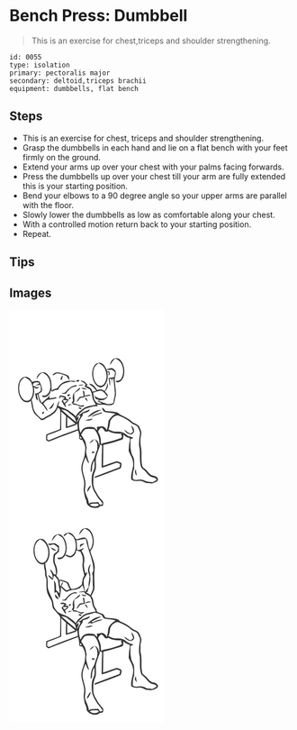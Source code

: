# Bench Press: Dumbbell
> This is  an exercise for chest,triceps and shoulder strengthening.

``` 
id: 0055 
type: isolation 
primary: pectoralis major 
secondary: deltoid,triceps brachii 
equipment: dumbbells, flat bench 
``` 

## Steps

 - This is an exercise for chest, triceps and shoulder strengthening.
 - Grasp the dumbbells in each hand and lie on a flat bench with your feet firmly on the ground.
 - Extend your arms up over your chest with your palms facing forwards.
 - Press the dumbbells up over your chest till your arm are fully extended this is your starting position.
 - Bend your elbows to a 90 degree angle so your upper arms are parallel with the floor.
 - Slowly lower the dumbbells as low as comfortable along your chest.
 - With a controlled motion return back to your starting position.
 - Repeat.

## Tips


## Images

<svg width="276" height="275pt" viewBox="0 0 207 275" xmlns="http://www.w3.org/2000/svg">
  <g fill="#FFF">
    <path d="M0 0h207v275H0V0m136.64 67.42c-1.47 1.83-2.23 4.09-2.72 6.35 2.64-2.76 3.81-6.71 7.38-8.6 10.27 3.56 12.98 17.55 8.02 26.31-1.5 2.96-4.93 3.48-7.91 3.58.66 1.31 1.98 2.17 3.49 1.68 4.33-.83 6.73-5.12 7.67-9.08 1.59-7.27.02-15.54-5.18-21.05-2.88-3.15-8.26-2.39-10.75.81m-23.67 7.57c-3.46 6-3.32 13.57-.83 19.9 1.54 3.96 4.52 7.77 8.86 8.71 3.47.11 6.3-2.65 7.81-5.56 2.7-4.54 2.49-10.07 1.77-15.12l1.97.86c-.14 1-.41 2.99-.55 3.99 3.1-1.12 1.53-7.8-1.8-5.1-.12-.53-.36-1.6-.48-2.14 2.39-.11 4.78-.67 7.18-.39 1.4.99 2.64 2.18 3.96 3.27-.28 2.12-.45 4.27-.93 6.36-2.59.55-5.21 1.02-7.84 1.38.96 3.5 1.12 7.13 1.58 10.71.95-3.26.95-6.78-.43-9.92l2.58.24c.91 1.85.33 3.99.54 5.97.75-2.17-.24-5.48 2.23-6.57.76 5.84 1.2 11.73 1.83 17.59.88 5.1-1.59 9.97-1.78 15.04-6.19 4.12-13.02-.62-19.12-2.37.56-.43 1.13-.87 1.7-1.3 3.97.65 7.41-1.24 9.58-4.48.02-.7.07-2.11.09-2.81a74.859 74.859 0 0 1-3.6-4.18c2.79-3.02 5.23-7.2 3.3-11.34-.47 3.79-1.51 7.48-3.55 10.74-2.93-2.17-6.7-2.96-10.01-1.14-2.53-3.87-5.46-8.5-10.66-8.63 1.16 2.2 3.67 2.88 5.35 4.53 1.6 1.52 2.87 3.34 4.15 5.13-1.79.29-3.56.61-5.34.92-.59-4.14-4.34-6.56-8.15-7.38l1.92-1.62c-2.54-2.58-5.44-6.41-9.55-5.47 2.48 1.3 4.83 2.83 6.96 4.65-.53.93-1.07 1.85-1.61 2.77 2.15 1.56 4.61 2.58 6.92 3.86 2.07 2.95 3.23 6.48 3.49 10.07.29 3.98 3.17 6.99 4.64 10.55-4.03.83-8.18 1.2-12.06 2.64-4.02 1.16-6.9 4.37-10.09 6.87-2.08 1.59-3.4 3.91-4.67 6.15-2.56-3.78-6.85-5.74-10.3-8.55-4.17-2.35-8.85-3.6-13.15-5.7.71-2.34 1.4-4.68 1.77-7.1-2.29 3.07-2.99 6.85-4.21 10.38-2.79 5.16-8.06 8.38-13.2 10.85-2.35 1.04-5.1 4.6-7.65 2.23-2.8-2.93-6.43-5.24-8.05-9.11-2.75-4.59-1.94-10.22-4.1-15.02 3.21-4.78 4.29-10.83 3.1-16.46.56-.63 1.05-.63 1.46.01 1.1 2.85 4.89.82 5.41-1.48-1.65.68-3.54 2.26-4.75-.02-1.51-.44-4.22-.36-3.11-3.12 1.19-2.81 4.67-2.18 7.12-2.3.31.42.92 1.27 1.22 1.69-1.83.78-3.64 1.6-5.37 2.59 1.94-.03 3.76-.72 5.65-1.07 2.58 1.52 1.48 5.23 1.63 7.76-1.79 2.46-4.9 3.8-7.91 3.89 1.63 2.85.42 8.08 4.09 9.23-.45-3.04-1.36-6-1.49-9.09 2.24 2.23 1.86 5.78 3.03 8.56.8 4.08 5.21 5.57 7.11 8.95 1.21 2.06 2.41 4.24 4.54 5.5-1.12-3.73-3.64-6.84-6.05-9.83 1.87-2.19 3.85-4.9 6.95-5.23 3.62-.48 7.2-1.12 10.77-1.89-.17-.37-.51-1.12-.67-1.49-3 .81-6.05 1.48-9.17 1.38.22-1.05.66-3.15.88-4.19-2.8 4.36-7.41 6.83-10.79 10.65-2.22-3.69-3.88-7.83-4.26-12.13 1.42-1.27 3.84-1.78 4.4-3.79.4-3.11-.28-6.29-1.61-9.11-.75-1.6-1.24-4.13-3.49-4.08-2.82-.61-5.5.51-8.21 1.07-1.3-4.36-6.32-8.26-10.93-6.32-4.84 1.52-6.62 7.07-7.24 11.6-.7 6.94.84 14.67 6.06 19.64 2.87 2.85 7.78 2.99 10.65.02 1.59 6.38 1.52 13.7 6.27 18.84a60.8 60.8 0 0 1 7.27 6.9c3.71.89 6.18-2.52 9.26-3.81 5.64-2.37 11.4-6.54 13.05-12.71.86.57 1.72 1.13 2.59 1.69 1.55 3.75.86 7.84.89 11.78-.18 5.09.1 10.21-.39 15.29-5.97 2.68-12.25 4.65-18.36 6.97-.1 2.52-.12 5.05-.14 7.58 1.04.66 2.05 1.37 3.16 1.93 2.7-.73 5.25-1.89 7.86-2.89 10.37-4.47 21.19-7.78 31.63-12.07.9 2.98 1.63 6.03 1.38 9.16-.63 2.39 2.04 3.93 4.13 3.44 2.03 3.17 3.52 6.71 4.15 10.43-.29 3.71-.53 7.45-1.14 11.13-1.71 5.9-4.68 11.73-4.1 18.05.61 5.5 2.78 10.68 3.51 16.16.66 3.62-.28 7.26-.65 10.85 1 4.85 1.23 9.84 3.73 14.26-.53 5.72 5.22 9.76 10.47 9.8 2.68.13 5.9.1 7.56-2.39 1.35-.17 2.91.11 4.02-.85.77-1.34.32-2.96.44-4.42-2.37-3.76-5.94-6.6-7.91-10.61-1.49-2.98-3.76-5.59-4.51-8.89-1.32-4.9-.93-10.06-.41-15.04.33-4.15 3.11-7.68 3.09-11.88.38-4.94-.97-10.03.61-14.83 1.34-5.31 3.83-10.26 5.16-15.55.83.49 1.67.99 2.51 1.48-.41 9.81-.77 19.62-.67 29.44 6.54-1.39 12.63-4.22 18.96-6.26 2.07-.99 3.94.73 5.8 1.41-.3 1.46-.59 2.92-.88 4.39-10.86 4.24-21.85 8.15-32.77 12.24-.16.5-.48 1.5-.64 1.99 11.05-3.7 21.93-7.95 32.87-11.99 3.46-.7 2.89-4.99 3.19-7.7-1.97-1.15-4.06-2.47-6.38-2.65-6.22 1.66-12.12 4.33-18.27 6.22.2-9.31.23-18.62.37-27.92 8.74-1.93 17.31-4.55 25.8-7.39.8-2.13 1.46-4.39.55-6.62 2.5 2.11 5.19 4.38 8.6 4.71.94 2.72-.12 5.47-.46 8.19-.47 2.97-.33 6-.74 8.99 1.6 4.82 5.07 8.9 5.69 14.06 1.88 8.2-3.69 15.84-2.06 24.08 3.3 2.64 7.53 2.14 11.44 1.73 3.68-.48 6.32 3.02 9.91 3.07 1.99.11 3.97.48 5.98.48 2.45-.69 4.72-1.92 7.1-2.8.52-1.38 1.91-3.01.39-4.29-1.94-3.93-7.01-2.47-9.81-5.26-2.7-1.9-4.09-5.11-6.83-6.94-1.06-.93-2.54-1.49-3.21-2.77-2.56-7.64-.89-15.78-1.78-23.62-1.53-6.86-1.54-14.08.2-20.89-.02-3-1.61-5.76-2.61-8.53-2.27-4.66-8.21-4.73-11.45-8.34-4.93-4.94-12.26-6.13-17.35-10.76-5.43-1.94-11.28-1.51-16.88-2.53-.59-2.22-2.5-3.29-4.48-4.07.98 2.11 1.58 5.1 4.24 5.66 4.67 1.22 9.62.68 14.23 2.27-4.14 1.98-7.28 5.51-9.56 9.41-.75 4.17-.78 8.49-2.4 12.48-.85-2.78-3.25-4.64-5.96-5.41-2.39.25-4.73.86-7.1 1.23.16 1.48.3 2.96.43 4.45a188.87 188.87 0 0 0-4.02-3.99c-4.58-1.01-9.67-1.29-13.84 1.2-2.29 1.37-3.09 4.06-4.45 6.19-2.01-4.78-2.4-10.11-1.78-15.22 1.05-3.07 3.14-5.6 4.84-8.31-.08-.53-.23-1.6-.3-2.14 3.27-1.52 9.02-1.29 9.62-5.75-3.42 1.63-6.8 3.37-10.46 4.42-.68 1.94-2.92 2.24-4.54 3.05.66.33 1.99 1 2.65 1.33-1.14 3.09-2.87 5.9-4.68 8.65.3-1.52.08-3.49 1.87-4.15l.08-4.33c-1.03.98-2.04 1.97-3.05 2.96 2.22-5.33 7.15-8.85 11.43-12.47 5.73-1.71 11.59-4.53 17.7-3.47l-1.92-2.56c4.54 1.05 9.23-.36 13.76.83 3.21.3 7.68.77 9.58-2.46.75-3.88 1.75-7.72 2.53-11.59-.21-6.74-1.32-13.45-1.84-20.17.67-4.3 3.62-10.04-.68-13.27-2.75-3.09-7.07-1.11-10.19.25-1.52-3.55-3.64-7.32-7.4-8.83-3.43-.9-7.32.85-8.99 3.97M36.52 92.63c1.83-3.38 3.68-6.96 7.43-8.56 2.46 1.4 5.27 2.54 6.93 4.98 2.91 3.61 3.68 8.41 3.72 12.93-.13 4.1-1.11 8.67-4.56 11.29-1.91 1.77-4.65 1.17-7.01 1.4.93 1.19 2.24 2.31 3.86 1.97 4.13-.56 7.4-4.27 8.04-8.31.39-.26 1.15-.77 1.53-1.03-.11.62-.31 1.85-.41 2.46 2.52-1.96 5.53-3.06 8.74-2.88 1.39-2.51 2.69-5.25 5.17-6.88 3.51-2.52 7.93-2.88 11.89-4.29 2.2.31 4.87 1.62 6.54-.55-3.8-.31-7.66-.5-11.46-.01-5.25 1.15-10.26 4.29-12.69 9.22-2.37 1.3-5.49 1.32-7.7 3.18-1-2.4-.33-5.03-.51-7.54-.17-6.11-2.64-12.68-8.1-15.93-5.3-2.67-12.24 2.82-11.41 8.55m20.87-5.37c2.36.8 4.07-2.5 6.55-2.24 4.11.18 7.94 1.95 11.79 3.26 1.77 1.61 2.54 4.03 4.03 5.9.25-2.52-.11-5.92-2.87-6.92-3.49-1.41-7.08-2.66-10.77-3.44-3.2-.73-7.18.33-8.73 3.44m10.66 5.65c.57.25 1.16.46 1.77.61.53-2.01 1.11-4.01 1.48-6.06-1.7 1.39-2.76 3.33-3.25 5.45m20.74 2.36c.92 1.25 3.77.7 4.52-.6-.75-1.79-3.8-.81-4.52.6m-6.3 7.41c-3.16 2-5.84 4.68-8.1 7.64-1.48 1.01-3.61.66-5.27 1.3 1.93.51 3.94.57 5.93.55 2.09-2.88 4.27-5.78 7.18-7.9 2.09-1.24 4.57-1.41 6.86-2.08.12-.45.37-1.36.49-1.81-2.35.8-4.86 1.19-7.09 2.3m8.59-1.4c2.77-.08 5.55-.28 8.29-.75-2.72-1.28-5.74-.6-8.29.75m2.66 2.65c-1.83 1.86-3.7 3.69-5.73 5.32-3.71 2.49-4.13 7.78-3.21 11.79-.62 1.26-1.26 2.53-1.89 3.79l1.98.26c-.08.37-.25 1.12-.34 1.49 2.04.13 4.09.26 6.12.49 2.27 2.04 5.42 3.06 8.35 1.81l.52-1.68c-1.94.33-4 1.13-5.91.26-2.88-.81-5.42-3.12-8.6-2.21 3.31-4.26.28-9.38 1.6-14.16 2.5-1.62 5.26-2.97 7.35-5.15l-.24-2.01m2.13.2c1.78 2.18 4.89 2.64 7.36 1.37-2.42-.62-4.86-1.22-7.36-1.37m1.68 4.1c.94 2.28 1.42 4.72 1.17 7.19-1.59.21-3.18.41-4.77.6-2.01 2.08-3.6 4.53-4.67 7.22 2.21-1.24 3.46-3.45 4.91-5.42 1.82-.57 3.73-.69 5.61-.95l-.65-.8c3.26-.35 6.41-1.33 9.67-1.66-2.7-2.13-5.62-.29-8.43.28-.16-1.85-.34-3.69-.5-5.53-.79-.32-1.57-.61-2.34-.93m-19.29 4.91c-2.3.94-.34 3.31 1.28 1.67 2.27-.82.24-3.08-1.28-1.67m-12.41 5.59a7.344 7.344 0 0 0 2.67-2.86c1.63.73 3.37 1.09 5.14 1.27-1.53 1.5-2.85 3.17-4.16 4.86 2.12 2.58 3.11 6.16 6.03 7.99-.3-1.63-.9-3.18-1.31-4.79 1.93-1.55 4.24-2.95 4.64-5.62-1.16-.22-2.31-.44-3.47-.65-.06-.73-.18-2.17-.23-2.89-2.44-1-5.1-1.2-7.64-1.84-.68 1.46-1.26 2.97-1.67 4.53m14.36-1.82l-.99 1.31c.89 3.41 4.73-2.04.99-1.31m20.11.63c1.1 1.78 2.35 3.49 3.89 4.92-.27-2.27-1.01-5.29-3.89-4.92m-47.75 14.48c4.32.94 6.65-4.93 6.89-8.42-2.06 2.99-4.05 6.08-6.89 8.42m25.17-4.25c1.89-.12 3.77-.52 5.37-1.58-1.9.06-4.29-.43-5.37 1.58m14.39 3.18c.75 1.18 2.64 2.03 3.94 1.29.35-1.63-3.43-2.81-3.94-1.29m11.93 12.21c3.05-.55 5.35-2.74 7.92-4.28 3.31-2.2 7.13-3.43 10.54-5.45-7.28.1-13.79 4.44-18.46 9.73m-60.12-4.45c1.58 1.04 3.14-2.58 1.19-2.79-1.3.6-1.7 1.53-1.19 2.79m64.73 4.19c5.13-1.71 10.2-3.51 15.39-5.04-.39-.26-1.15-.79-1.54-1.05-4.66 1.9-10.03 2.48-13.85 6.09m-7.94 4.75c3.71.67 7.71.45 10.58-2.29-3.61.31-7.12 1.27-10.58 2.29z"/>
    <path d="M112.91 78.05c.94-3.03 3.62-4.9 5.98-6.76 2.85 1.67 6.05 3.2 7.65 6.27 2.75 5.08 4 11.34 1.98 16.9-1.01 3.11-3 6.47-6.53 7.02-3.62.17-6.33-2.81-7.9-5.74-2.75-5.38-3.18-12-1.18-17.69zM13.56 99.13c.72-3.96 3.5-7.05 6.94-8.94 3.25 1.73 6.91 3.43 8.48 7.01 3.03 6.41 3.58 14.63-.12 20.88-1.93 3.44-6.9 4.6-9.93 1.89-5.75-5.04-6.91-13.69-5.37-20.84zM111.48 110.66c2.72-1.12 5.64-1.66 8.45-2.54 5.06-1.04 7.9 4.3 10.58 7.6-.99.68-1.98 1.36-2.96 2.05-4.95 2.02-10.57.48-14.27-3.23.54 1.44 1.1 2.88 1.68 4.31 1.87.68 3.74 1.35 5.61 2.06-.94.15-2.82.47-3.77.62 2.18 1.12 4.34 2.27 6.46 3.5-2.83.37-6.37.34-8.08-2.39-3.31-3.03-2.5-8.03-3.7-11.98zM71.59 120.26c1.94.25 3.89.44 5.83.72-1.42 1.2-2.98 2.24-4.22 3.64-.71-1.39-1.95-2.68-1.61-4.36zM69 133.01c2.86.49 6.06.64 8.31 2.74 3.23 3 7.36 4.99 10.05 8.56.64 1.84 1.06 3.75 1.6 5.62-6.78-5.5-13.4-11.18-19.96-16.92zM69.07 135.81c2.15 1.99 4.3 3.99 6.46 5.98-.23 5.36-.59 10.73-.28 16.09 4.72-1.27 9.52-2.57 13.92-4.69.16-.53.47-1.59.63-2.12 1.12 2.65 1.26 5.53 1.23 8.37-13.09 4.6-26.09 9.49-38.96 14.67-.47-.41-1.4-1.25-1.87-1.66.12-1.71.23-3.42.35-5.13 6.19-2.31 12.45-4.48 18.5-7.15-.07-8.12.06-16.24.02-24.36zM134.27 149.11c1.54-4.44 5.58-8.07 10.43-8.3 6.29 2.43 12.55 5.34 17.57 9.93 2.88 2.68 7.97 2.69 9.45 6.81.89 2.75 3.06 5.41 2.37 8.42-1.29 5.02-1.3 10.24-1.3 15.39 2.5 9.46-.27 19.46 2.93 28.81 1.24 1.5 2.82 2.66 4.24 3.98 2.72 2.29 4.26 5.76 7.38 7.63 2.86 2.15 7.59 1.11 9.03 5.02-1.85 1.01-3.6 2.23-5.55 3.03-2.55-.06-5.07-.55-7.59-.84-3.03-.98-5.85-3.03-9.19-2.55-3.18.04-7.46 1.78-9.62-1.44.16-4.29-.01-8.87 1.87-12.84-.08-3.75.18-7.5-.1-11.24.01-4.69-4.11-8.1-4.11-12.79-1.16-5.21-.6-10.52-.64-15.8 1.42-.11 2.7-.6 3.64-1.68-1.69-.59-3.39-1.11-5.07-1.69-3.77-1.16-6.11-4.93-10.06-5.71-4.52-1.55-9.51.36-13.86-1.8-1.39-.57-2.74-1.23-4.11-1.85 1.52-3.31 1.92-6.92 2.29-10.49m27.9 5.39c1 2.58 2.02 5.15 2.82 7.8-1.32.96-2.45 3.23-4.39 2.46-2.89-.98-5.06-3.23-7.59-4.84 1.67 4.02 5.89 6.28 10.14 6.29 1.04-1.04 2.15-2.04 3.03-3.23.44-3.24-1.17-6.8-4.01-8.48m7.65 66.72c-.5-2.85-.98-5.71-1.37-8.57-1.83 2.86-1.09 6.34 1.37 8.57z"/>
    <path d="M77.03 142.9c3.77 2.88 7.27 6.08 10.84 9.2-3.63 1.24-7.27 2.46-10.91 3.68.04-4.29.05-8.59.07-12.88zM118.28 162.8c.34-2.82 2.3-4.53 4.73-5.67 1.74 1.37 3.35 2.95 4.21 5.04 1.62.35 3.36.92 4.68-.48 5.33 3.7 11.93 3.58 18.14 3.47l-1.48 1.16c1.38 1.38 2.13 4.33-.41 4.93-6.82 2.72-13.97 4.61-21.13 6.2-1.55.51-3.51.43-4.45 2.03-1.23-2.62-.36-5.6-1.04-8.35-.71-2.9-1.71-5.76-3.25-8.33zM95.66 166.65c1.34-2.7 2.96-5.37 5.31-7.31 3.91-.99 7.98-.53 11.93-.11 5.29 6.01 7.96 14.13 6.7 22.13-.48-3.71-1.94-7.56-5.86-8.76 2.18 2.77 4.55 5.91 3 9.7.5.03 1.49.08 1.98.11-.65.3-1.3.59-1.96.88 1.06 2.15-.14 4.37-.93 6.37-1.51 3.39-1.78 7.26-3.91 10.39-3.12 4.75-3.73 10.55-3.61 16.1 2.48-.48 1.46-3.39 1.83-5.17-.05-3.03 1.14-5.85 2.11-8.66.29-.27.87-.8 1.16-1.07-.04 2.61.16 5.21.1 7.81-.13 4.6-3.38 8.4-3.6 12.98-.47 5.3-.45 10.77 1.21 15.89.89 3.1 2.9 5.68 4.41 8.49 2.22 4.7 6.58 7.87 8.83 12.57-1.11.44-2.25.78-3.41 1.02-1.07-1.25-1.84-2.73-2.98-3.92-4 1.24-8.62-.46-12.12 2.25-.22-6.49-4.86-11.83-5.3-18.25.41-3.06 1.07-6.12.73-9.22-.35-6.78-3.74-13-3.9-19.8.3-5.06 1.97-9.93 4.06-14.51 1.59 2.7 1.91 6.4 4.75 8.16-1.63-6.73-5.49-13.61-3.2-20.65-1.15-3.15-.82-6.69-2.44-9.68-1.38-2.73-3.24-5.17-4.89-7.74m11.19 11.44c2.61-1.15 4.63-3.22 6.23-5.53-2.66 1.03-4.93 2.98-6.23 5.53m3.19 10.87c.01.57.04 1.71.06 2.28 1.53-.16 3.15-.28 4.11-1.63-1.38-.24-2.78-.46-4.17-.65m-6.5 53.95c2.61-2.37 4-5.64 5.31-8.83-3.21 1.51-5.25 5.38-5.31 8.83z"/>
    <path d="M94.05 169.41c1.18-.57 2.44 1.36 1.79 2.35-1.21.62-2.54-1.34-1.79-2.35zM107.07 259.9c2.92-2.46 7.05-1.26 10.59-1.61l1.66 1.9c-3.61 2.79-8.7 2.39-12.25-.29z"/>
  </g>
  <g fill="#333">
    <path d="M136.64 67.42c2.49-3.2 7.87-3.96 10.75-.81 5.2 5.51 6.77 13.78 5.18 21.05-.94 3.96-3.34 8.25-7.67 9.08-1.51.49-2.83-.37-3.49-1.68 2.98-.1 6.41-.62 7.91-3.58 4.96-8.76 2.25-22.75-8.02-26.31-3.57 1.89-4.74 5.84-7.38 8.6.49-2.26 1.25-4.52 2.72-6.35z"/>
    <path d="M112.97 74.99c1.67-3.12 5.56-4.87 8.99-3.97 3.76 1.51 5.88 5.28 7.4 8.83 3.12-1.36 7.44-3.34 10.19-.25 4.3 3.23 1.35 8.97.68 13.27.52 6.72 1.63 13.43 1.84 20.17-.78 3.87-1.78 7.71-2.53 11.59-1.9 3.23-6.37 2.76-9.58 2.46-4.53-1.19-9.22.22-13.76-.83l1.92 2.56c-6.11-1.06-11.97 1.76-17.7 3.47-4.28 3.62-9.21 7.14-11.43 12.47 1.01-.99 2.02-1.98 3.05-2.96l-.08 4.33c-1.79.66-1.57 2.63-1.87 4.15 1.81-2.75 3.54-5.56 4.68-8.65-.66-.33-1.99-1-2.65-1.33 1.62-.81 3.86-1.11 4.54-3.05 3.66-1.05 7.04-2.79 10.46-4.42-.6 4.46-6.35 4.23-9.62 5.75.07.54.22 1.61.3 2.14-1.7 2.71-3.79 5.24-4.84 8.31-.62 5.11-.23 10.44 1.78 15.22 1.36-2.13 2.16-4.82 4.45-6.19 4.17-2.49 9.26-2.21 13.84-1.2 1.36 1.3 2.69 2.64 4.02 3.99-.13-1.49-.27-2.97-.43-4.45 2.37-.37 4.71-.98 7.1-1.23 2.71.77 5.11 2.63 5.96 5.41 1.62-3.99 1.65-8.31 2.4-12.48 2.28-3.9 5.42-7.43 9.56-9.41-4.61-1.59-9.56-1.05-14.23-2.27-2.66-.56-3.26-3.55-4.24-5.66 1.98.78 3.89 1.85 4.48 4.07 5.6 1.02 11.45.59 16.88 2.53 5.09 4.63 12.42 5.82 17.35 10.76 3.24 3.61 9.18 3.68 11.45 8.34 1 2.77 2.59 5.53 2.61 8.53-1.74 6.81-1.73 14.03-.2 20.89.89 7.84-.78 15.98 1.78 23.62.67 1.28 2.15 1.84 3.21 2.77 2.74 1.83 4.13 5.04 6.83 6.94 2.8 2.79 7.87 1.33 9.81 5.26 1.52 1.28.13 2.91-.39 4.29-2.38.88-4.65 2.11-7.1 2.8-2.01 0-3.99-.37-5.98-.48-3.59-.05-6.23-3.55-9.91-3.07-3.91.41-8.14.91-11.44-1.73-1.63-8.24 3.94-15.88 2.06-24.08-.62-5.16-4.09-9.24-5.69-14.06.41-2.99.27-6.02.74-8.99.34-2.72 1.4-5.47.46-8.19-3.41-.33-6.1-2.6-8.6-4.71.91 2.23.25 4.49-.55 6.62-8.49 2.84-17.06 5.46-25.8 7.39-.14 9.3-.17 18.61-.37 27.92 6.15-1.89 12.05-4.56 18.27-6.22 2.32.18 4.41 1.5 6.38 2.65-.3 2.71.27 7-3.19 7.7-10.94 4.04-21.82 8.29-32.87 11.99.16-.49.48-1.49.64-1.99 10.92-4.09 21.91-8 32.77-12.24.29-1.47.58-2.93.88-4.39-1.86-.68-3.73-2.4-5.8-1.41-6.33 2.04-12.42 4.87-18.96 6.26-.1-9.82.26-19.63.67-29.44-.84-.49-1.68-.99-2.51-1.48-1.33 5.29-3.82 10.24-5.16 15.55-1.58 4.8-.23 9.89-.61 14.83.02 4.2-2.76 7.73-3.09 11.88-.52 4.98-.91 10.14.41 15.04.75 3.3 3.02 5.91 4.51 8.89 1.97 4.01 5.54 6.85 7.91 10.61-.12 1.46.33 3.08-.44 4.42-1.11.96-2.67.68-4.02.85-1.66 2.49-4.88 2.52-7.56 2.39-5.25-.04-11-4.08-10.47-9.8-2.5-4.42-2.73-9.41-3.73-14.26.37-3.59 1.31-7.23.65-10.85-.73-5.48-2.9-10.66-3.51-16.16-.58-6.32 2.39-12.15 4.1-18.05.61-3.68.85-7.42 1.14-11.13-.63-3.72-2.12-7.26-4.15-10.43-2.09.49-4.76-1.05-4.13-3.44.25-3.13-.48-6.18-1.38-9.16-10.44 4.29-21.26 7.6-31.63 12.07-2.61 1-5.16 2.16-7.86 2.89-1.11-.56-2.12-1.27-3.16-1.93.02-2.53.04-5.06.14-7.58 6.11-2.32 12.39-4.29 18.36-6.97.49-5.08.21-10.2.39-15.29-.03-3.94.66-8.03-.89-11.78-.87-.56-1.73-1.12-2.59-1.69-1.65 6.17-7.41 10.34-13.05 12.71-3.08 1.29-5.55 4.7-9.26 3.81a60.8 60.8 0 0 0-7.27-6.9c-4.75-5.14-4.68-12.46-6.27-18.84-2.87 2.97-7.78 2.83-10.65-.02-5.22-4.97-6.76-12.7-6.06-19.64.62-4.53 2.4-10.08 7.24-11.6 4.61-1.94 9.63 1.96 10.93 6.32 2.71-.56 5.39-1.68 8.21-1.07 2.25-.05 2.74 2.48 3.49 4.08 1.33 2.82 2.01 6 1.61 9.11-.56 2.01-2.98 2.52-4.4 3.79.38 4.3 2.04 8.44 4.26 12.13 3.38-3.82 7.99-6.29 10.79-10.65-.22 1.04-.66 3.14-.88 4.19 3.12.1 6.17-.57 9.17-1.38.16.37.5 1.12.67 1.49-3.57.77-7.15 1.41-10.77 1.89-3.1.33-5.08 3.04-6.95 5.23 2.41 2.99 4.93 6.1 6.05 9.83-2.13-1.26-3.33-3.44-4.54-5.5-1.9-3.38-6.31-4.87-7.11-8.95-1.17-2.78-.79-6.33-3.03-8.56.13 3.09 1.04 6.05 1.49 9.09-3.67-1.15-2.46-6.38-4.09-9.23 3.01-.09 6.12-1.43 7.91-3.89-.15-2.53.95-6.24-1.63-7.76-1.89.35-3.71 1.04-5.65 1.07 1.73-.99 3.54-1.81 5.37-2.59-.3-.42-.91-1.27-1.22-1.69-2.45.12-5.93-.51-7.12 2.3-1.11 2.76 1.6 2.68 3.11 3.12 1.21 2.28 3.1.7 4.75.02-.52 2.3-4.31 4.33-5.41 1.48-.41-.64-.9-.64-1.46-.01 1.19 5.63.11 11.68-3.1 16.46 2.16 4.8 1.35 10.43 4.1 15.02 1.62 3.87 5.25 6.18 8.05 9.11 2.55 2.37 5.3-1.19 7.65-2.23 5.14-2.47 10.41-5.69 13.2-10.85 1.22-3.53 1.92-7.31 4.21-10.38-.37 2.42-1.06 4.76-1.77 7.1 4.3 2.1 8.98 3.35 13.15 5.7 3.45 2.81 7.74 4.77 10.3 8.55 1.27-2.24 2.59-4.56 4.67-6.15 3.19-2.5 6.07-5.71 10.09-6.87 3.88-1.44 8.03-1.81 12.06-2.64-1.47-3.56-4.35-6.57-4.64-10.55-.26-3.59-1.42-7.12-3.49-10.07-2.31-1.28-4.77-2.3-6.92-3.86.54-.92 1.08-1.84 1.61-2.77-2.13-1.82-4.48-3.35-6.96-4.65 4.11-.94 7.01 2.89 9.55 5.47l-1.92 1.62c3.81.82 7.56 3.24 8.15 7.38 1.78-.31 3.55-.63 5.34-.92-1.28-1.79-2.55-3.61-4.15-5.13-1.68-1.65-4.19-2.33-5.35-4.53 5.2.13 8.13 4.76 10.66 8.63 3.31-1.82 7.08-1.03 10.01 1.14 2.04-3.26 3.08-6.95 3.55-10.74 1.93 4.14-.51 8.32-3.3 11.34 1.15 1.43 2.34 2.83 3.6 4.18-.02.7-.07 2.11-.09 2.81-2.17 3.24-5.61 5.13-9.58 4.48-.57.43-1.14.87-1.7 1.3 6.1 1.75 12.93 6.49 19.12 2.37.19-5.07 2.66-9.94 1.78-15.04-.63-5.86-1.07-11.75-1.83-17.59-2.47 1.09-1.48 4.4-2.23 6.57-.21-1.98.37-4.12-.54-5.97l-2.58-.24c1.38 3.14 1.38 6.66.43 9.92-.46-3.58-.62-7.21-1.58-10.71 2.63-.36 5.25-.83 7.84-1.38.48-2.09.65-4.24.93-6.36-1.32-1.09-2.56-2.28-3.96-3.27-2.4-.28-4.79.28-7.18.39.12.54.36 1.61.48 2.14 3.33-2.7 4.9 3.98 1.8 5.1.14-1 .41-2.99.55-3.99l-1.97-.86c.72 5.05.93 10.58-1.77 15.12-1.51 2.91-4.34 5.67-7.81 5.56-4.34-.94-7.32-4.75-8.86-8.71-2.49-6.33-2.63-13.9.83-19.9m-.06 3.06c-2 5.69-1.57 12.31 1.18 17.69 1.57 2.93 4.28 5.91 7.9 5.74 3.53-.55 5.52-3.91 6.53-7.02 2.02-5.56.77-11.82-1.98-16.9-1.6-3.07-4.8-4.6-7.65-6.27-2.36 1.86-5.04 3.73-5.98 6.76M13.56 99.13c-1.54 7.15-.38 15.8 5.37 20.84 3.03 2.71 8 1.55 9.93-1.89 3.7-6.25 3.15-14.47.12-20.88-1.57-3.58-5.23-5.28-8.48-7.01-3.44 1.89-6.22 4.98-6.94 8.94m97.92 11.53c1.2 3.95.39 8.95 3.7 11.98 1.71 2.73 5.25 2.76 8.08 2.39-2.12-1.23-4.28-2.38-6.46-3.5.95-.15 2.83-.47 3.77-.62-1.87-.71-3.74-1.38-5.61-2.06-.58-1.43-1.14-2.87-1.68-4.31 3.7 3.71 9.32 5.25 14.27 3.23.98-.69 1.97-1.37 2.96-2.05-2.68-3.3-5.52-8.64-10.58-7.6-2.81.88-5.73 1.42-8.45 2.54M69 133.01c6.56 5.74 13.18 11.42 19.96 16.92-.54-1.87-.96-3.78-1.6-5.62-2.69-3.57-6.82-5.56-10.05-8.56-2.25-2.1-5.45-2.25-8.31-2.74m.07 2.8c.04 8.12-.09 16.24-.02 24.36-6.05 2.67-12.31 4.84-18.5 7.15-.12 1.71-.23 3.42-.35 5.13.47.41 1.4 1.25 1.87 1.66a931.404 931.404 0 0 1 38.96-14.67c.03-2.84-.11-5.72-1.23-8.37-.16.53-.47 1.59-.63 2.12-4.4 2.12-9.2 3.42-13.92 4.69-.31-5.36.05-10.73.28-16.09-2.16-1.99-4.31-3.99-6.46-5.98m65.2 13.3c-.37 3.57-.77 7.18-2.29 10.49 1.37.62 2.72 1.28 4.11 1.85 4.35 2.16 9.34.25 13.86 1.8 3.95.78 6.29 4.55 10.06 5.71 1.68.58 3.38 1.1 5.07 1.69-.94 1.08-2.22 1.57-3.64 1.68.04 5.28-.52 10.59.64 15.8 0 4.69 4.12 8.1 4.11 12.79.28 3.74.02 7.49.1 11.24-1.88 3.97-1.71 8.55-1.87 12.84 2.16 3.22 6.44 1.48 9.62 1.44 3.34-.48 6.16 1.57 9.19 2.55 2.52.29 5.04.78 7.59.84 1.95-.8 3.7-2.02 5.55-3.03-1.44-3.91-6.17-2.87-9.03-5.02-3.12-1.87-4.66-5.34-7.38-7.63-1.42-1.32-3-2.48-4.24-3.98-3.2-9.35-.43-19.35-2.93-28.81 0-5.15.01-10.37 1.3-15.39.69-3.01-1.48-5.67-2.37-8.42-1.48-4.12-6.57-4.13-9.45-6.81-5.02-4.59-11.28-7.5-17.57-9.93-4.85.23-8.89 3.86-10.43 8.3m-57.24-6.21c-.02 4.29-.03 8.59-.07 12.88 3.64-1.22 7.28-2.44 10.91-3.68-3.57-3.12-7.07-6.32-10.84-9.2m41.25 19.9c1.54 2.57 2.54 5.43 3.25 8.33.68 2.75-.19 5.73 1.04 8.35.94-1.6 2.9-1.52 4.45-2.03 7.16-1.59 14.31-3.48 21.13-6.2 2.54-.6 1.79-3.55.41-4.93l1.48-1.16c-6.21.11-12.81.23-18.14-3.47-1.32 1.4-3.06.83-4.68.48-.86-2.09-2.47-3.67-4.21-5.04-2.43 1.14-4.39 2.85-4.73 5.67m-22.62 3.85c1.65 2.57 3.51 5.01 4.89 7.74 1.62 2.99 1.29 6.53 2.44 9.68-2.29 7.04 1.57 13.92 3.2 20.65-2.84-1.76-3.16-5.46-4.75-8.16-2.09 4.58-3.76 9.45-4.06 14.51.16 6.8 3.55 13.02 3.9 19.8.34 3.1-.32 6.16-.73 9.22.44 6.42 5.08 11.76 5.3 18.25 3.5-2.71 8.12-1.01 12.12-2.25 1.14 1.19 1.91 2.67 2.98 3.92 1.16-.24 2.3-.58 3.41-1.02-2.25-4.7-6.61-7.87-8.83-12.57-1.51-2.81-3.52-5.39-4.41-8.49-1.66-5.12-1.68-10.59-1.21-15.89.22-4.58 3.47-8.38 3.6-12.98.06-2.6-.14-5.2-.1-7.81-.29.27-.87.8-1.16 1.07-.97 2.81-2.16 5.63-2.11 8.66-.37 1.78.65 4.69-1.83 5.17-.12-5.55.49-11.35 3.61-16.1 2.13-3.13 2.4-7 3.91-10.39.79-2 1.99-4.22.93-6.37.66-.29 1.31-.58 1.96-.88-.49-.03-1.48-.08-1.98-.11 1.55-3.79-.82-6.93-3-9.7 3.92 1.2 5.38 5.05 5.86 8.76 1.26-8-1.41-16.12-6.7-22.13-3.95-.42-8.02-.88-11.93.11-2.35 1.94-3.97 4.61-5.31 7.31m-1.61 2.76c-.75 1.01.58 2.97 1.79 2.35.65-.99-.61-2.92-1.79-2.35m13.02 90.49c3.55 2.68 8.64 3.08 12.25.29l-1.66-1.9c-3.54.35-7.67-.85-10.59 1.61z"/>
    <path d="M36.52 92.63c-.83-5.73 6.11-11.22 11.41-8.55 5.46 3.25 7.93 9.82 8.1 15.93.18 2.51-.49 5.14.51 7.54 2.21-1.86 5.33-1.88 7.7-3.18 2.43-4.93 7.44-8.07 12.69-9.22 3.8-.49 7.66-.3 11.46.01-1.67 2.17-4.34.86-6.54.55-3.96 1.41-8.38 1.77-11.89 4.29-2.48 1.63-3.78 4.37-5.17 6.88-3.21-.18-6.22.92-8.74 2.88.1-.61.3-1.84.41-2.46-.38.26-1.14.77-1.53 1.03-.64 4.04-3.91 7.75-8.04 8.31-1.62.34-2.93-.78-3.86-1.97 2.36-.23 5.1.37 7.01-1.4 3.45-2.62 4.43-7.19 4.56-11.29-.04-4.52-.81-9.32-3.72-12.93-1.66-2.44-4.47-3.58-6.93-4.98-3.75 1.6-5.6 5.18-7.43 8.56z"/>
    <path d="M57.39 87.26c1.55-3.11 5.53-4.17 8.73-3.44 3.69.78 7.28 2.03 10.77 3.44 2.76 1 3.12 4.4 2.87 6.92-1.49-1.87-2.26-4.29-4.03-5.9-3.85-1.31-7.68-3.08-11.79-3.26-2.48-.26-4.19 3.04-6.55 2.24z"/>
    <path d="M68.05 92.91c.49-2.12 1.55-4.06 3.25-5.45-.37 2.05-.95 4.05-1.48 6.06-.61-.15-1.2-.36-1.77-.61zM88.79 95.27c.72-1.41 3.77-2.39 4.52-.6-.75 1.3-3.6 1.85-4.52.6zM82.49 102.68c2.23-1.11 4.74-1.5 7.09-2.3-.12.45-.37 1.36-.49 1.81-2.29.67-4.77.84-6.86 2.08-2.91 2.12-5.09 5.02-7.18 7.9-1.99.02-4-.04-5.93-.55 1.66-.64 3.79-.29 5.27-1.3 2.26-2.96 4.94-5.64 8.1-7.64zM91.08 101.28c2.55-1.35 5.57-2.03 8.29-.75-2.74.47-5.52.67-8.29.75zM93.74 103.93l.24 2.01c-2.09 2.18-4.85 3.53-7.35 5.15-1.32 4.78 1.71 9.9-1.6 14.16 3.18-.91 5.72 1.4 8.6 2.21 1.91.87 3.97.07 5.91-.26l-.52 1.68c-2.93 1.25-6.08.23-8.35-1.81-2.03-.23-4.08-.36-6.12-.49.09-.37.26-1.12.34-1.49l-1.98-.26c.63-1.26 1.27-2.53 1.89-3.79-.92-4.01-.5-9.3 3.21-11.79 2.03-1.63 3.9-3.46 5.73-5.32zM95.87 104.13c2.5.15 4.94.75 7.36 1.37-2.47 1.27-5.58.81-7.36-1.37z"/>
    <path d="M97.55 108.23c.77.32 1.55.61 2.34.93.16 1.84.34 3.68.5 5.53 2.81-.57 5.73-2.41 8.43-.28-3.26.33-6.41 1.31-9.67 1.66l.65.8c-1.88.26-3.79.38-5.61.95-1.45 1.97-2.7 4.18-4.91 5.42 1.07-2.69 2.66-5.14 4.67-7.22 1.59-.19 3.18-.39 4.77-.6.25-2.47-.23-4.91-1.17-7.19zM78.26 113.14c1.52-1.41 3.55.85 1.28 1.67-1.62 1.64-3.58-.73-1.28-1.67zM65.85 118.73c.41-1.56.99-3.07 1.67-4.53 2.54.64 5.2.84 7.64 1.84.05.72.17 2.16.23 2.89 1.16.21 2.31.43 3.47.65-.4 2.67-2.71 4.07-4.64 5.62.41 1.61 1.01 3.16 1.31 4.79-2.92-1.83-3.91-5.41-6.03-7.99 1.31-1.69 2.63-3.36 4.16-4.86-1.77-.18-3.51-.54-5.14-1.27a7.344 7.344 0 0 1-2.67 2.86m5.74 1.53c-.34 1.68.9 2.97 1.61 4.36 1.24-1.4 2.8-2.44 4.22-3.64-1.94-.28-3.89-.47-5.83-.72zM80.21 116.91c3.74-.73-.1 4.72-.99 1.31l.99-1.31z"/>
    <path d="M100.32 117.54c2.88-.37 3.62 2.65 3.89 4.92-1.54-1.43-2.79-3.14-3.89-4.92zM52.57 132.02c2.84-2.34 4.83-5.43 6.89-8.42-.24 3.49-2.57 9.36-6.89 8.42zM77.74 127.77c1.08-2.01 3.47-1.52 5.37-1.58-1.6 1.06-3.48 1.46-5.37 1.58zM92.13 130.95c.51-1.52 4.29-.34 3.94 1.29-1.3.74-3.19-.11-3.94-1.29zM104.06 143.16c4.67-5.29 11.18-9.63 18.46-9.73-3.41 2.02-7.23 3.25-10.54 5.45-2.57 1.54-4.87 3.73-7.92 4.28zM43.94 138.71c-.51-1.26-.11-2.19 1.19-2.79 1.95.21.39 3.83-1.19 2.79zM108.67 142.9c3.82-3.61 9.19-4.19 13.85-6.09.39.26 1.15.79 1.54 1.05-5.19 1.53-10.26 3.33-15.39 5.04zM100.73 147.65c3.46-1.02 6.97-1.98 10.58-2.29-2.87 2.74-6.87 2.96-10.58 2.29zM162.17 154.5c2.84 1.68 4.45 5.24 4.01 8.48-.88 1.19-1.99 2.19-3.03 3.23-4.25-.01-8.47-2.27-10.14-6.29 2.53 1.61 4.7 3.86 7.59 4.84 1.94.77 3.07-1.5 4.39-2.46-.8-2.65-1.82-5.22-2.82-7.8zM106.85 178.09c1.3-2.55 3.57-4.5 6.23-5.53-1.6 2.31-3.62 4.38-6.23 5.53zM110.04 188.96c1.39.19 2.79.41 4.17.65-.96 1.35-2.58 1.47-4.11 1.63-.02-.57-.05-1.71-.06-2.28zM169.82 221.22c-2.46-2.23-3.2-5.71-1.37-8.57.39 2.86.87 5.72 1.37 8.57zM103.54 242.91c.06-3.45 2.1-7.32 5.31-8.83-1.31 3.19-2.7 6.46-5.31 8.83z"/>
  </g>
</svg>

<svg width="276" height="275pt" viewBox="0 0 207 275" xmlns="http://www.w3.org/2000/svg">
  <g fill="#FFF">
    <path d="M0 0h207v275H0V0m92.88 24.82c2.45-2.93 4.18-6.51 7.64-8.45 2.7 1.52 5.82 2.78 7.44 5.62 4.08 6.87 4.18 16.21-.61 22.78-2.95-4.65-1.6-10.76-4.86-15.19-4.03-3.26-8.97.91-13.26 1.13-2.74-3.04-4.27-7.98-8.84-8.86-3.17-.38-8.09 1.23-8.11 4.9 2.19-1.06 3.7-3.17 5.74-4.51 2.33 1.49 5.13 2.51 6.8 4.84 3.14 4.19 3.93 9.68 3.63 14.78-.39 4.22-2.08 9.31-6.54 10.74-1.93.71-3.74-.65-5.4-1.43-.52.05-1.57.14-2.09.18 2.94-6.63 2.36-14.59-.77-21.05-2.25-3.11-5.15-7.66-9.69-6.15-4.41.55-6.87 5.03-7.46 9.04 2.44-3.14 4.17-6.92 7.94-8.75 2.93 1.73 6.32 3.27 7.79 6.58 3.28 6.6 4.01 15.39-.52 21.59-1.69 2.57-4.84 2.58-7.56 2.31.23.76.45 1.53.68 2.29 3.92.44 7.84-1.63 9.23-5.42 2.61 1.75 5.87 3.83 9.08 2.41 3.2-1.53 5.84-5 5.69-8.63 1.9.4 3.8.84 5.66 1.43 3.13 4.72 4.02 10.57 3.04 16.09-.97 5.49 1.6 10.72 2.3 16.09-2.52 3.3-2.63 7.43-3.22 11.31-3.33 4.12-8.82 6.17-14.01 6.36-1.95-2.53-2.78-5.6-4.06-8.46-3.04-2.35-7.07-2.85-10.59-4.22-.63.39-1.26.79-1.89 1.19.4-2.77-2.27-4.36-3.66-6.34 2.26-4.7 1.24-10.06-.81-14.63-1.8-3.84-1.48-8.21-.8-12.26 1.32-2.07 3.45-3.47 5.22-5.14.04-2.45.08-4.89.04-7.34-2.01-1.21-3.73-2.96-5.95-3.77-2.85.16-5.67.65-8.53.77 1.12 3.62 4.97.72 7.5.68 2 1.44 4.59 2.43 5.81 4.69-.03 1.55-.47 3.04-.8 4.54a84.632 84.632 0 0 0-5.11 4.33c-.78 4.53-1.29 9.35.66 13.67 1.84 4.12 2.73 8.62 2.19 13.13-.65-.17-1.95-.51-2.59-.69-1.54-2.31-2.62-5.21-5.41-6.32 1.96 3.87 4.46 7.64 3.71 12.24-1.78-1.8-3.57-3.64-5.75-4.98.45 3.29 3.76 4.84 5.96 6.9.57-1.87.97-3.78 1.49-5.66 1.31-.29 1.72 1.46 2.6 2.08 1.44 1.66 3.24 3.32 3.18 5.71.19 5.29 2.31 10.35 1.81 15.69-1.61-1.53-3.18-3.11-4.8-4.63-.15-4.13.88-9.48-2.74-12.42.82 5.42.67 10.89.84 16.35.88-.39 1.77-.79 2.65-1.19 1.6 2.62 2.01 5.92 4.29 8.11.62-4.84 1.83-9.64 1.43-14.55 2.46 2.16 4.62 4.77 7.52 6.36 4-1.68 8.09-3.34 12.54-2.97 1.69-.91 3.51-1.53 5.35-2.04 1.09-1.41 2.21-2.79 3.43-4.08 1.01 2.68 1.99 5.38 2.84 8.12-2.86-.03-5.73.29-8.41 1.36 2.56.11 5.1-.16 7.64-.47 1.7 4.24 7.84 3.58 9.09 8.05 1.89 3.14 1.63 6.89 2.64 10.29 1.06 2.72 2.85 5.07 4.05 7.72-4.05.9-8.24 1.24-12.15 2.7-3.95 1.17-6.79 4.3-9.93 6.77-2.12 1.61-3.48 3.95-4.76 6.22-2.05-3.12-5.43-4.84-8.3-7.09-4.52-3.84-10.8-4.32-15.58-7.73-1.74-1.73-3.27-3.69-4.57-5.76-1.35-2.98-1.06-6.39-2.06-9.47-1.67-5.12-4.55-9.74-6.13-14.89-1.56-6.48.51-13.51-2.41-19.66.7-5.63-2.13-10.88-1.37-16.56l.77 1.1c7.19-8.65 5.95-22.35-1.74-30.25-3.3-3.52-9.61-2.02-11.85 1.97-4.63 7.74-3.85 18.16 1.22 25.51 2.12 3.05 6.27 5.91 10 3.76-1.11 4.73 1.82 9.12 1.18 13.82-.19 2.15 1.22 3.97 1.7 6 .45 6.57-.62 13.43 1.66 19.77 1.32 3.68 4 6.66 5.38 10.32 1.11 3.7.33 8.27 3.35 11.18 2.42 2.3 4.26 5.12 6.63 7.47 2.4 2.46 1.57 6.1 1.63 9.18-.26 6.08.1 12.19-.46 18.26-5.98 2.67-12.26 4.62-18.36 6.98-.08 2.48-.11 4.96-.11 7.44 1.05.73 2.09 1.47 3.14 2.21 13.02-5.45 26.4-9.96 39.5-15.19 1.08 3.35 1.55 6.82 1.42 10.34.03 2.03 2.58 2.38 4.17 2.42 2.81 4.55 4.95 9.92 3.66 15.33.1 7.78-4.78 14.52-4.92 22.25.09 6.23 2.83 12 3.6 18.13.73 3.75-.48 7.5-.61 11.23.73 2.78.96 5.65 1.44 8.47 1.44 3.09 2.72 6.23 2.91 9.69 3.45 5.49 12.47 7.82 17.42 3.16 1.1-.12 2.21-.27 3.31-.44 1.67-1.03.93-3.23 1.13-4.83-2.38-3.79-5.97-6.65-7.96-10.69-1.5-2.97-3.75-5.62-4.51-8.93-1.31-4.86-.93-9.96-.42-14.9.32-4.19 3.11-7.75 3.11-11.99.38-4.94-.96-10.04.62-14.84 1.35-5.29 3.79-10.23 5.16-15.51.83.48 1.67.96 2.51 1.45-.4 9.82-.79 19.64-.68 29.48 6.55-1.45 12.68-4.24 19.03-6.31 2.03-.9 3.89.79 5.74 1.39-.3 1.48-.6 2.97-.88 4.45-11.04 4.28-22.18 8.3-33.28 12.4.37.53.07 2.42 1.24 1.5 11.15-4.32 22.6-7.95 33.56-12.69.53-2.55 2.76-6.85-.92-7.85-1.38-.6-2.75-1.49-4.3-1.48-6.24 1.66-12.15 4.33-18.32 6.23.19-9.31.25-18.63.38-27.94 8.75-1.92 17.31-4.56 25.8-7.38.8-2.14 1.45-4.42.53-6.65 2.51 2.21 5.31 4.34 8.73 4.82.43 1.99.25 4-.21 5.96-.8 3.69-.65 7.48-1.08 11.21 1.63 4.76 5.02 8.81 5.66 13.9 1.9 8.24-3.67 15.93-2.05 24.21 3.03 2.24 6.78 2.3 10.36 1.75 4.51-1.02 7.73 3.44 12.15 3.11 3.14.59 6.32.47 9.11-1.25 2.15-.62 5.38-3.09 3.22-5.4-1.26-2.38-3.81-3.13-6.28-3.5-5.05-1.16-6.95-6.62-11.02-9.22-.87-.76-2.09-1.25-2.58-2.34-2.91-8.62-.31-17.86-2.33-26.61-1-3.61-.2-7.33-.46-10.99-.15-3.27 2.12-6.49.77-9.71-1.16-2.91-1.72-6.35-4.37-8.35-2.34-2.2-5.83-2.51-8.15-4.74-4.51-4.33-10.29-6.95-15.95-9.43-.88-1-1.68-2.25-3.1-2.5-5.28-1.67-10.89-1.36-16.3-2.29-.93-2.15-2-4.89-4.62-5.34-2.3-.45-4.48-1.31-6.39-2.68-.35-1.42-.4-2.99-1.4-4.14-4.29-4.48-1.74-11.75-6.15-16.29 1.82-3.81 4.33-7.47 4.39-11.85-.12-7.81-.89-15.69.03-23.5 1.52-8.75-4.03-16.4-5.49-24.75 5.53-6.42 5.45-16.09 2.16-23.52-1.76-3.81-5.5-8.18-10.2-6.67-4.17.66-6.36 4.94-7.07 8.71M55.39 41.46c1.15 3.03 3.95 4.67 7.15 4.19-2.22-1.65-4.69-2.94-7.15-4.19m18.95 68.89c-1.49.88-3.44.67-5.06 1.26 1.9.54 3.88.57 5.83.58.96-1.29 1.89-2.6 2.71-3.99 2.34-2.03 4.47-4.49 7.51-5.48 1.77-.2 3.55-.2 5.33-.36-1.11-.69-2.34-1.63-3.73-1.02-5.48.5-9.28 5.08-12.59 9.01m-8.87-.01c-.33-2.72-3.33-4.46-4.65-6.82-.55 3.13 1.25 6.46 4.65 6.82m22.47-1.07c-3.61 2.56-4.05 7.74-3.13 11.75-.63 1.28-1.27 2.56-1.9 3.84l1.97.21c-.08.37-.24 1.12-.33 1.5 2.01.13 4.02.27 6.02.49 1.72 1.21 3.66 2.04 5.6 2.84 1.35-.72 2.71-1.46 3.69-2.66-2.04.16-4.2 1.13-6.2.24-2.88-.84-5.43-3.05-8.62-2.26 3.25-4.24.32-9.35 1.56-14.11 2.71-2.16 7.46-3.2 7.69-7.27-2.18 1.74-4.19 3.67-6.35 5.43m7.88-5.21c1.82 2.27 4.92 2.62 7.49 1.52-2.46-.68-4.94-1.28-7.49-1.52m1.84 4.16c.79 2.32 1.26 4.74 1.1 7.2-1.62.21-3.23.42-4.84.61a24.834 24.834 0 0 0-4.69 7.2c2.21-1.21 3.47-3.4 4.94-5.34 1.49-.49 3.04-.74 4.56-1.1 3.2-1.5 6.69-2.15 10.19-2.42-2.97-1.87-6.28-.89-8.58 1.53-.05-2.24-.22-4.46-.42-6.69-.75-.33-1.51-.66-2.26-.99m-30.32 8.21c2.1.25 4.21.44 6.31.61-1.47 1.58-2.82 3.26-4.15 4.95 2.04 2.67 3.29 6 5.96 8.13-.16-1.73-.48-3.47-1.48-4.94 1.4-.97 2.78-1.98 4.17-2.97.15-.91.3-1.82.44-2.72-1.52-.29-3.04-.57-4.56-.84.53-.43 1.6-1.28 2.13-1.71-2.53-1.97-6.25-2.95-8.82-.51m12.88.47l-.99 1.31c.86 3.42 4.73-1.99.99-1.31m20.08.51c1.11 1.85 2.36 3.64 3.99 5.08-.41-2.3-1.12-5.19-3.99-5.08M77.55 127.7c1.98-.06 3.93-.46 5.64-1.49-1.98-.03-4.26-.27-5.64 1.49m14.71 2.84c-.13 1.57 2.61 2.47 3.8 1.7.21-1.67-2.59-2.33-3.8-1.7z"/>
    <path d="M41.08 30.71c10.38 4.12 13.6 18.43 8.19 27.61-1.54 2.96-5.47 4.83-8.55 2.97-4.94-2.88-6.86-8.99-7.22-14.4-.55-6.19 1.54-13.36 7.58-16.18zM88.79 31.94c4.47.04 8.69-1.76 13.15-1.66 1.91 11.21 6.65 21.65 9.11 32.72.29 4.14 2.15 9.23-.85 12.75 1.92 5.61.22 11.56 1.11 17.32.77 4.24-1.63 7.93-3.17 11.66-1.98-1.27-4.03-2.43-6.1-3.55l2.13-.64c1.65-6.56 4.79-13.36 3.44-20.29.85-3.14-1.13-6.06-1.2-9.18.48-2.57 1.53-5.02 1.83-7.64-2.79 3.27-4.53 7.98-2.77 12.14 3.03 5.94-.84 12.33.11 18.57-1.58 2.2-3.01 4.51-4.63 6.68-.91-5.46-2.59-11-1.7-16.57 1.52-3.3 4.1-6.18 4.58-9.91-.91.56-1.78 1.18-2.66 1.79-.8-4.67-2.67-9.37-1.67-14.16 1.13-5.5.07-11.49-3.52-15.9 1.23-1.15 2.44-2.34 3.16-3.89-2.6 1.05-5 2.96-7.97 2.53l-.39 1.22c-1.76-4.43.07-9.53-1.99-13.99m5.3 5.97c.03 1.47.08 2.93.17 4.4.3-.88.6-1.76.91-2.63 1.9-.82 3.54-2.09 4.64-3.86-1.84.79-4.12.83-5.72 2.09zM68.99 93.52c-2.49-2.02-2.43-5.43-1.44-8.2 2.85 1.32 6.04 1.87 8.79 3.37 1.87 2.61 2.48 5.89 4.4 8.49-1.6.54-3.19 1.1-4.76 1.7-2.19-1.98-4.38-3.97-6.58-5.94.93-1.76 1.69-3.62 1.99-5.6-2.04 1.49-2.8 3.72-2.4 6.18zM71.4 120.29c2.07.22 4.14.42 6.2.75-1.54 1.16-3.08 2.4-4.87 3.17-.68-1.23-1.13-2.54-1.33-3.92zM97.53 134.59c3.8-4 9.69-4.01 14.58-5.84 3.93-1.26 7.4 1.6 11 2.64 1.24 1.78 1.89 4.5 4.28 5.02 4.7 1.2 9.66.72 14.29 2.27-4.96 2.73-10.18 7.37-10.18 13.46-.2 2.89-.92 5.7-1.73 8.48-.99-2.7-3.27-4.67-6-5.45-2.41.25-4.75.86-7.14 1.24.16 1.48.29 2.96.41 4.44-1.31-1.34-2.63-2.67-3.98-3.98-4.37-.96-9.1-1.25-13.22.81-2.7 1.28-3.66 4.26-5.19 6.59-2.08-6.35-3.63-14.21.74-19.94 1.07-1.82 3.07-3.44 2.18-5.77 3.39-1.48 8.71-1.38 9.76-5.71-3.52 1.47-6.9 3.3-10.57 4.41-.98 1.73-2.94 2.33-4.65 3.08l2.68 1.28c-1.15 3.14-2.92 5.99-4.79 8.74.29-1.58.37-3.42 1.93-4.33l.12-4.22c-1.03.97-2.05 1.95-3.08 2.93 1.58-4.33 5.44-7.01 8.56-10.15m6.48 8.53c1.43-.41 2.85-.87 4.26-1.38-.04.3-.13.9-.17 1.21 2.27-.55 4.53-1.2 6.67-2.16 3.08-1.48 6.69-1.42 9.6-3.34-4.57-.54-9.22 1.57-13.14 3.81-.63-.35-1.26-.7-1.89-1.06 4.35-2.42 8.84-4.53 13.28-6.77-7.35.05-13.82 4.46-18.61 9.69m-3.35 4.55c3.79.65 7.79.34 10.78-2.32-3.68.32-7.25 1.29-10.78 2.32zM68.97 132.96c2.87.54 6.09.7 8.35 2.8 3.35 2.92 7.23 5.19 10.22 8.53.38 1.91.87 3.78 1.38 5.66-6.73-5.58-13.42-11.19-19.95-16.99zM69.08 135.79c2.13 2.01 4.28 4 6.45 5.97-.22 5.37-.59 10.76-.27 16.13 4.04-.99 7.97-2.36 11.89-3.73 1.62-.26 2.42-1.55 2.77-3.03.93 2.67 1.12 5.49 1.15 8.29-11.14 4.01-22.31 7.96-33.26 12.46-2.45.84-5.28 3.14-7.64.9.13-1.82.25-3.63.36-5.44 6.19-2.33 12.43-4.53 18.5-7.13-.03-8.14.06-16.28.05-24.42z"/>
    <path d="M134.28 149.11c1.51-4.44 5.53-8 10.34-8.32 6.33 2.4 12.6 5.35 17.66 9.94 2.86 2.66 7.89 2.7 9.41 6.75.87 2.43 2.47 4.78 2.56 7.4-1.42 7.09-2.3 14.54-.51 21.66.65 7.87-.59 15.94 1.98 23.59 1.23 1.51 2.8 2.68 4.23 4 2.72 2.3 4.28 5.76 7.38 7.64 2.89 2.1 7.53 1.14 9.1 4.99-1.88 1.04-3.66 2.29-5.66 3.1-2.4-.1-4.75-.72-7.17-.61-3.1-1.26-6.14-3.24-9.65-2.8-3.16.05-7.29 1.71-9.53-1.37.11-4.34.05-8.92 1.84-12.96-.06-4.39.35-8.81-.3-13.17-.91-3.77-3.88-6.82-3.88-10.85-1.16-5.17-.61-10.43-.66-15.66 1.38-.27 2.66-.83 3.77-1.7-2.21-.85-4.51-1.44-6.68-2.38-2.54-1.34-4.46-3.69-7.2-4.66-3.29-1.24-6.88-1.24-10.34-1.14-3.25.09-6.1-1.73-8.99-2.95 1.49-3.32 1.9-6.93 2.3-10.5m27.92 5.18c.92 2.68 1.98 5.31 2.79 8.03-1.01.91-1.97 1.89-3.09 2.67-3.58-.43-6.04-3.33-9-5.06 1.99 4.87 10.1 9.03 13.27 3.06.53-3.35-1.35-6.71-3.97-8.7m4.85 62.7c.86 1.45 1.75 2.9 2.75 4.27-.48-2.89-.98-5.77-1.36-8.67-.52 1.45-.95 2.92-1.39 4.4zM77.04 142.87c3.76 2.91 7.26 6.15 10.9 9.21-3.66 1.24-7.33 2.48-10.99 3.72.05-4.31.06-8.62.09-12.93z"/>
    <path d="M122.83 157.12c1.89 1.33 3.57 2.95 4.47 5.13 1.56.18 3.32.83 4.59-.56 5.35 3.67 11.93 3.6 18.14 3.46-.35.27-1.05.8-1.4 1.07.32.73.95 2.18 1.26 2.9.22 1.73-1.94 2.1-3.09 2.73-6.49 2.26-13.1 4.19-19.82 5.62-1.56.47-3.42.54-4.47 1.98-1.05-2.67-.37-5.61-1-8.36-.71-2.91-1.73-5.76-3.24-8.35.4-2.69 2.26-4.42 4.56-5.62zM95.64 166.6c1.39-2.65 2.96-5.32 5.3-7.24 3.91-1.03 7.99-.57 11.95-.13 5.54 6.12 7.87 14.51 6.8 22.68-.5-3.91-1.85-8.02-5.97-9.4 2.19 2.83 4.49 5.94 3.08 9.78.48.03 1.43.08 1.91.11-.63.3-1.25.59-1.88.87.71 1.99.08 3.97-.75 5.79-1.68 3.56-1.94 7.66-4.16 10.99-3.13 4.83-3.83 10.72-3.51 16.35 2.19-1.07 1.48-3.66 1.73-5.61 0-3.51 1.42-6.81 3.03-9.84.17 2.66.44 5.33.38 8.01-.17 4.64-3.4 8.49-3.64 13.11-.38 4.5-.47 9.09.57 13.51 1.03 5.22 4.45 9.45 6.94 14.03 2.45 3.04 5.14 5.92 6.99 9.4-1.13.39-2.27.73-3.43 1.01-1.05-1.26-1.86-2.71-3-3.89-4.01 1.12-8.59-.42-12.12 2.19-.26-6.45-4.83-11.78-5.32-18.17.38-3 1.06-6 .75-9.05-.29-6.87-3.76-13.17-3.91-20.06.32-5.07 1.95-9.97 4.13-14.53 1.49 2.78 1.9 6.42 4.69 8.3-1.59-6.75-5.52-13.63-3.22-20.68-1.1-3.18-.83-6.73-2.44-9.74-1.39-2.74-3.26-5.2-4.9-7.79m11.13 11.53c2.65-1.18 4.73-3.27 6.35-5.62-2.68 1.1-4.94 3.09-6.35 5.62m3.3 10.77c.02.61.04 1.82.06 2.43 1.5-.25 3.01-.6 4.23-1.57-1.43-.31-2.85-.6-4.29-.86m-4.29 47.85c-.89 1.95-3 3.85-1.91 6.17 2.22-2.64 3.71-5.75 5-8.91-1.2.7-2.53 1.37-3.09 2.74z"/>
    <path d="M94.08 169.43c1.18-.56 2.46 1.37 1.72 2.34-1.2.6-2.53-1.36-1.72-2.34zM115.43 258.26c1.73-.56 2.98.58 3.95 1.87-3.62 2.86-8.76 2.46-12.35-.24 2.32-2.21 5.53-1.19 8.4-1.63z"/>
  </g>
  <g fill="#333">
    <path d="M92.88 24.82c.71-3.77 2.9-8.05 7.07-8.71 4.7-1.51 8.44 2.86 10.2 6.67 3.29 7.43 3.37 17.1-2.16 23.52 1.46 8.35 7.01 16 5.49 24.75-.92 7.81-.15 15.69-.03 23.5-.06 4.38-2.57 8.04-4.39 11.85 4.41 4.54 1.86 11.81 6.15 16.29 1 1.15 1.05 2.72 1.4 4.14 1.91 1.37 4.09 2.23 6.39 2.68 2.62.45 3.69 3.19 4.62 5.34 5.41.93 11.02.62 16.3 2.29 1.42.25 2.22 1.5 3.1 2.5 5.66 2.48 11.44 5.1 15.95 9.43 2.32 2.23 5.81 2.54 8.15 4.74 2.65 2 3.21 5.44 4.37 8.35 1.35 3.22-.92 6.44-.77 9.71.26 3.66-.54 7.38.46 10.99 2.02 8.75-.58 17.99 2.33 26.61.49 1.09 1.71 1.58 2.58 2.34 4.07 2.6 5.97 8.06 11.02 9.22 2.47.37 5.02 1.12 6.28 3.5 2.16 2.31-1.07 4.78-3.22 5.4-2.79 1.72-5.97 1.84-9.11 1.25-4.42.33-7.64-4.13-12.15-3.11-3.58.55-7.33.49-10.36-1.75-1.62-8.28 3.95-15.97 2.05-24.21-.64-5.09-4.03-9.14-5.66-13.9.43-3.73.28-7.52 1.08-11.21.46-1.96.64-3.97.21-5.96-3.42-.48-6.22-2.61-8.73-4.82.92 2.23.27 4.51-.53 6.65-8.49 2.82-17.05 5.46-25.8 7.38-.13 9.31-.19 18.63-.38 27.94 6.17-1.9 12.08-4.57 18.32-6.23 1.55-.01 2.92.88 4.3 1.48 3.68 1 1.45 5.3.92 7.85-10.96 4.74-22.41 8.37-33.56 12.69-1.17.92-.87-.97-1.24-1.5 11.1-4.1 22.24-8.12 33.28-12.4.28-1.48.58-2.97.88-4.45-1.85-.6-3.71-2.29-5.74-1.39-6.35 2.07-12.48 4.86-19.03 6.31-.11-9.84.28-19.66.68-29.48-.84-.49-1.68-.97-2.51-1.45-1.37 5.28-3.81 10.22-5.16 15.51-1.58 4.8-.24 9.9-.62 14.84 0 4.24-2.79 7.8-3.11 11.99-.51 4.94-.89 10.04.42 14.9.76 3.31 3.01 5.96 4.51 8.93 1.99 4.04 5.58 6.9 7.96 10.69-.2 1.6.54 3.8-1.13 4.83-1.1.17-2.21.32-3.31.44-4.95 4.66-13.97 2.33-17.42-3.16-.19-3.46-1.47-6.6-2.91-9.69-.48-2.82-.71-5.69-1.44-8.47.13-3.73 1.34-7.48.61-11.23-.77-6.13-3.51-11.9-3.6-18.13.14-7.73 5.02-14.47 4.92-22.25 1.29-5.41-.85-10.78-3.66-15.33-1.59-.04-4.14-.39-4.17-2.42.13-3.52-.34-6.99-1.42-10.34-13.1 5.23-26.48 9.74-39.5 15.19-1.05-.74-2.09-1.48-3.14-2.21 0-2.48.03-4.96.11-7.44 6.1-2.36 12.38-4.31 18.36-6.98.56-6.07.2-12.18.46-18.26-.06-3.08.77-6.72-1.63-9.18-2.37-2.35-4.21-5.17-6.63-7.47-3.02-2.91-2.24-7.48-3.35-11.18-1.38-3.66-4.06-6.64-5.38-10.32-2.28-6.34-1.21-13.2-1.66-19.77-.48-2.03-1.89-3.85-1.7-6 .64-4.7-2.29-9.09-1.18-13.82-3.73 2.15-7.88-.71-10-3.76-5.07-7.35-5.85-17.77-1.22-25.51 2.24-3.99 8.55-5.49 11.85-1.97 7.69 7.9 8.93 21.6 1.74 30.25l-.77-1.1c-.76 5.68 2.07 10.93 1.37 16.56 2.92 6.15.85 13.18 2.41 19.66 1.58 5.15 4.46 9.77 6.13 14.89 1 3.08.71 6.49 2.06 9.47 1.3 2.07 2.83 4.03 4.57 5.76 4.78 3.41 11.06 3.89 15.58 7.73 2.87 2.25 6.25 3.97 8.3 7.09 1.28-2.27 2.64-4.61 4.76-6.22 3.14-2.47 5.98-5.6 9.93-6.77 3.91-1.46 8.1-1.8 12.15-2.7-1.2-2.65-2.99-5-4.05-7.72-1.01-3.4-.75-7.15-2.64-10.29-1.25-4.47-7.39-3.81-9.09-8.05-2.54.31-5.08.58-7.64.47 2.68-1.07 5.55-1.39 8.41-1.36-.85-2.74-1.83-5.44-2.84-8.12-1.22 1.29-2.34 2.67-3.43 4.08-1.84.51-3.66 1.13-5.35 2.04-4.45-.37-8.54 1.29-12.54 2.97-2.9-1.59-5.06-4.2-7.52-6.36.4 4.91-.81 9.71-1.43 14.55-2.28-2.19-2.69-5.49-4.29-8.11-.88.4-1.77.8-2.65 1.19-.17-5.46-.02-10.93-.84-16.35 3.62 2.94 2.59 8.29 2.74 12.42 1.62 1.52 3.19 3.1 4.8 4.63.5-5.34-1.62-10.4-1.81-15.69.06-2.39-1.74-4.05-3.18-5.71-.88-.62-1.29-2.37-2.6-2.08-.52 1.88-.92 3.79-1.49 5.66-2.2-2.06-5.51-3.61-5.96-6.9 2.18 1.34 3.97 3.18 5.75 4.98.75-4.6-1.75-8.37-3.71-12.24 2.79 1.11 3.87 4.01 5.41 6.32.64.18 1.94.52 2.59.69.54-4.51-.35-9.01-2.19-13.13-1.95-4.32-1.44-9.14-.66-13.67 1.64-1.51 3.35-2.95 5.11-4.33.33-1.5.77-2.99.8-4.54-1.22-2.26-3.81-3.25-5.81-4.69-2.53.04-6.38 2.94-7.5-.68 2.86-.12 5.68-.61 8.53-.77 2.22.81 3.94 2.56 5.95 3.77.04 2.45 0 4.89-.04 7.34-1.77 1.67-3.9 3.07-5.22 5.14-.68 4.05-1 8.42.8 12.26 2.05 4.57 3.07 9.93.81 14.63 1.39 1.98 4.06 3.57 3.66 6.34.63-.4 1.26-.8 1.89-1.19 3.52 1.37 7.55 1.87 10.59 4.22 1.28 2.86 2.11 5.93 4.06 8.46 5.19-.19 10.68-2.24 14.01-6.36.59-3.88.7-8.01 3.22-11.31-.7-5.37-3.27-10.6-2.3-16.09.98-5.52.09-11.37-3.04-16.09-1.86-.59-3.76-1.03-5.66-1.43.15 3.63-2.49 7.1-5.69 8.63-3.21 1.42-6.47-.66-9.08-2.41-1.39 3.79-5.31 5.86-9.23 5.42-.23-.76-.45-1.53-.68-2.29 2.72.27 5.87.26 7.56-2.31 4.53-6.2 3.8-14.99.52-21.59-1.47-3.31-4.86-4.85-7.79-6.58-3.77 1.83-5.5 5.61-7.94 8.75.59-4.01 3.05-8.49 7.46-9.04 4.54-1.51 7.44 3.04 9.69 6.15 3.13 6.46 3.71 14.42.77 21.05.52-.04 1.57-.13 2.09-.18 1.66.78 3.47 2.14 5.4 1.43 4.46-1.43 6.15-6.52 6.54-10.74.3-5.1-.49-10.59-3.63-14.78-1.67-2.33-4.47-3.35-6.8-4.84-2.04 1.34-3.55 3.45-5.74 4.51.02-3.67 4.94-5.28 8.11-4.9 4.57.88 6.1 5.82 8.84 8.86 4.29-.22 9.23-4.39 13.26-1.13 3.26 4.43 1.91 10.54 4.86 15.19 4.79-6.57 4.69-15.91.61-22.78-1.62-2.84-4.74-4.1-7.44-5.62-3.46 1.94-5.19 5.52-7.64 8.45m-51.8 5.89c-6.04 2.82-8.13 9.99-7.58 16.18.36 5.41 2.28 11.52 7.22 14.4 3.08 1.86 7.01-.01 8.55-2.97 5.41-9.18 2.19-23.49-8.19-27.61m47.71 1.23c2.06 4.46.23 9.56 1.99 13.99l.39-1.22c2.97.43 5.37-1.48 7.97-2.53-.72 1.55-1.93 2.74-3.16 3.89 3.59 4.41 4.65 10.4 3.52 15.9-1 4.79.87 9.49 1.67 14.16.88-.61 1.75-1.23 2.66-1.79-.48 3.73-3.06 6.61-4.58 9.91-.89 5.57.79 11.11 1.7 16.57 1.62-2.17 3.05-4.48 4.63-6.68-.95-6.24 2.92-12.63-.11-18.57-1.76-4.16-.02-8.87 2.77-12.14-.3 2.62-1.35 5.07-1.83 7.64.07 3.12 2.05 6.04 1.2 9.18 1.35 6.93-1.79 13.73-3.44 20.29l-2.13.64c2.07 1.12 4.12 2.28 6.1 3.55 1.54-3.73 3.94-7.42 3.17-11.66-.89-5.76.81-11.71-1.11-17.32 3-3.52 1.14-8.61.85-12.75-2.46-11.07-7.2-21.51-9.11-32.72-4.46-.1-8.68 1.7-13.15 1.66m-19.8 61.58c-.4-2.46.36-4.69 2.4-6.18-.3 1.98-1.06 3.84-1.99 5.6 2.2 1.97 4.39 3.96 6.58 5.94 1.57-.6 3.16-1.16 4.76-1.7-1.92-2.6-2.53-5.88-4.4-8.49-2.75-1.5-5.94-2.05-8.79-3.37-.99 2.77-1.05 6.18 1.44 8.2m28.54 41.07c-3.12 3.14-6.98 5.82-8.56 10.15 1.03-.98 2.05-1.96 3.08-2.93l-.12 4.22c-1.56.91-1.64 2.75-1.93 4.33 1.87-2.75 3.64-5.6 4.79-8.74l-2.68-1.28c1.71-.75 3.67-1.35 4.65-3.08 3.67-1.11 7.05-2.94 10.57-4.41-1.05 4.33-6.37 4.23-9.76 5.71.89 2.33-1.11 3.95-2.18 5.77-4.37 5.73-2.82 13.59-.74 19.94 1.53-2.33 2.49-5.31 5.19-6.59 4.12-2.06 8.85-1.77 13.22-.81 1.35 1.31 2.67 2.64 3.98 3.98-.12-1.48-.25-2.96-.41-4.44 2.39-.38 4.73-.99 7.14-1.24 2.73.78 5.01 2.75 6 5.45.81-2.78 1.53-5.59 1.73-8.48 0-6.09 5.22-10.73 10.18-13.46-4.63-1.55-9.59-1.07-14.29-2.27-2.39-.52-3.04-3.24-4.28-5.02-3.6-1.04-7.07-3.9-11-2.64-4.89 1.83-10.78 1.84-14.58 5.84m-28.56-1.63c6.53 5.8 13.22 11.41 19.95 16.99-.51-1.88-1-3.75-1.38-5.66-2.99-3.34-6.87-5.61-10.22-8.53-2.26-2.1-5.48-2.26-8.35-2.8m.11 2.83c.01 8.14-.08 16.28-.05 24.42-6.07 2.6-12.31 4.8-18.5 7.13-.11 1.81-.23 3.62-.36 5.44 2.36 2.24 5.19-.06 7.64-.9 10.95-4.5 22.12-8.45 33.26-12.46-.03-2.8-.22-5.62-1.15-8.29-.35 1.48-1.15 2.77-2.77 3.03-3.92 1.37-7.85 2.74-11.89 3.73-.32-5.37.05-10.76.27-16.13-2.17-1.97-4.32-3.96-6.45-5.97m65.2 13.32c-.4 3.57-.81 7.18-2.3 10.5 2.89 1.22 5.74 3.04 8.99 2.95 3.46-.1 7.05-.1 10.34 1.14 2.74.97 4.66 3.32 7.2 4.66 2.17.94 4.47 1.53 6.68 2.38-1.11.87-2.39 1.43-3.77 1.7.05 5.23-.5 10.49.66 15.66 0 4.03 2.97 7.08 3.88 10.85.65 4.36.24 8.78.3 13.17-1.79 4.04-1.73 8.62-1.84 12.96 2.24 3.08 6.37 1.42 9.53 1.37 3.51-.44 6.55 1.54 9.65 2.8 2.42-.11 4.77.51 7.17.61 2-.81 3.78-2.06 5.66-3.1-1.57-3.85-6.21-2.89-9.1-4.99-3.1-1.88-4.66-5.34-7.38-7.64-1.43-1.32-3-2.49-4.23-4-2.57-7.65-1.33-15.72-1.98-23.59-1.79-7.12-.91-14.57.51-21.66-.09-2.62-1.69-4.97-2.56-7.4-1.52-4.05-6.55-4.09-9.41-6.75-5.06-4.59-11.33-7.54-17.66-9.94-4.81.32-8.83 3.88-10.34 8.32m-57.24-6.24c-.03 4.31-.04 8.62-.09 12.93 3.66-1.24 7.33-2.48 10.99-3.72-3.64-3.06-7.14-6.3-10.9-9.21m45.79 14.25c-2.3 1.2-4.16 2.93-4.56 5.62 1.51 2.59 2.53 5.44 3.24 8.35.63 2.75-.05 5.69 1 8.36 1.05-1.44 2.91-1.51 4.47-1.98 6.72-1.43 13.33-3.36 19.82-5.62 1.15-.63 3.31-1 3.09-2.73-.31-.72-.94-2.17-1.26-2.9.35-.27 1.05-.8 1.4-1.07-6.21.14-12.79.21-18.14-3.46-1.27 1.39-3.03.74-4.59.56-.9-2.18-2.58-3.8-4.47-5.13m-27.19 9.48c1.64 2.59 3.51 5.05 4.9 7.79 1.61 3.01 1.34 6.56 2.44 9.74-2.3 7.05 1.63 13.93 3.22 20.68-2.79-1.88-3.2-5.52-4.69-8.3-2.18 4.56-3.81 9.46-4.13 14.53.15 6.89 3.62 13.19 3.91 20.06.31 3.05-.37 6.05-.75 9.05.49 6.39 5.06 11.72 5.32 18.17 3.53-2.61 8.11-1.07 12.12-2.19 1.14 1.18 1.95 2.63 3 3.89 1.16-.28 2.3-.62 3.43-1.01-1.85-3.48-4.54-6.36-6.99-9.4-2.49-4.58-5.91-8.81-6.94-14.03-1.04-4.42-.95-9.01-.57-13.51.24-4.62 3.47-8.47 3.64-13.11.06-2.68-.21-5.35-.38-8.01-1.61 3.03-3.03 6.33-3.03 9.84-.25 1.95.46 4.54-1.73 5.61-.32-5.63.38-11.52 3.51-16.35 2.22-3.33 2.48-7.43 4.16-10.99.83-1.82 1.46-3.8.75-5.79.63-.28 1.25-.57 1.88-.87-.48-.03-1.43-.08-1.91-.11 1.41-3.84-.89-6.95-3.08-9.78 4.12 1.38 5.47 5.49 5.97 9.4 1.07-8.17-1.26-16.56-6.8-22.68-3.96-.44-8.04-.9-11.95.13-2.34 1.92-3.91 4.59-5.3 7.24m-1.56 2.83c-.81.98.52 2.94 1.72 2.34.74-.97-.54-2.9-1.72-2.34m21.35 88.83c-2.87.44-6.08-.58-8.4 1.63 3.59 2.7 8.73 3.1 12.35.24-.97-1.29-2.22-2.43-3.95-1.87z"/>
    <path d="M94.09 37.91c1.6-1.26 3.88-1.3 5.72-2.09-1.1 1.77-2.74 3.04-4.64 3.86-.31.87-.61 1.75-.91 2.63-.09-1.47-.14-2.93-.17-4.4zM55.39 41.46c2.46 1.25 4.93 2.54 7.15 4.19-3.2.48-6-1.16-7.15-4.19zM74.34 110.35c3.31-3.93 7.11-8.51 12.59-9.01 1.39-.61 2.62.33 3.73 1.02-1.78.16-3.56.16-5.33.36-3.04.99-5.17 3.45-7.51 5.48-.82 1.39-1.75 2.7-2.71 3.99-1.95-.01-3.93-.04-5.83-.58 1.62-.59 3.57-.38 5.06-1.26zM65.47 110.34c-3.4-.36-5.2-3.69-4.65-6.82 1.32 2.36 4.32 4.1 4.65 6.82zM87.94 109.27c2.16-1.76 4.17-3.69 6.35-5.43-.23 4.07-4.98 5.11-7.69 7.27-1.24 4.76 1.69 9.87-1.56 14.11 3.19-.79 5.74 1.42 8.62 2.26 2 .89 4.16-.08 6.2-.24-.98 1.2-2.34 1.94-3.69 2.66-1.94-.8-3.88-1.63-5.6-2.84-2-.22-4.01-.36-6.02-.49.09-.38.25-1.13.33-1.5l-1.97-.21c.63-1.28 1.27-2.56 1.9-3.84-.92-4.01-.48-9.19 3.13-11.75zM95.82 104.06c2.55.24 5.03.84 7.49 1.52-2.57 1.1-5.67.75-7.49-1.52z"/>
    <path d="M97.66 108.22c.75.33 1.51.66 2.26.99.2 2.23.37 4.45.42 6.69 2.3-2.42 5.61-3.4 8.58-1.53-3.5.27-6.99.92-10.19 2.42-1.52.36-3.07.61-4.56 1.1-1.47 1.94-2.73 4.13-4.94 5.34 1.13-2.65 2.72-5.09 4.69-7.2 1.61-.19 3.22-.4 4.84-.61.16-2.46-.31-4.88-1.1-7.2zM67.34 116.43c2.57-2.44 6.29-1.46 8.82.51-.53.43-1.6 1.28-2.13 1.71 1.52.27 3.04.55 4.56.84-.14.9-.29 1.81-.44 2.72-1.39.99-2.77 2-4.17 2.97 1 1.47 1.32 3.21 1.48 4.94-2.67-2.13-3.92-5.46-5.96-8.13 1.33-1.69 2.68-3.37 4.15-4.95-2.1-.17-4.21-.36-6.31-.61m4.06 3.86c.2 1.38.65 2.69 1.33 3.92 1.79-.77 3.33-2.01 4.87-3.17-2.06-.33-4.13-.53-6.2-.75zM80.22 116.9c3.74-.68-.13 4.73-.99 1.31l.99-1.31z"/>
    <path d="M100.3 117.41c2.87-.11 3.58 2.78 3.99 5.08-1.63-1.44-2.88-3.23-3.99-5.08zM77.55 127.7c1.38-1.76 3.66-1.52 5.64-1.49-1.71 1.03-3.66 1.43-5.64 1.49zM92.26 130.54c1.21-.63 4.01.03 3.8 1.7-1.19.77-3.93-.13-3.8-1.7zM104.01 143.12c4.79-5.23 11.26-9.64 18.61-9.69-4.44 2.24-8.93 4.35-13.28 6.77.63.36 1.26.71 1.89 1.06 3.92-2.24 8.57-4.35 13.14-3.81-2.91 1.92-6.52 1.86-9.6 3.34-2.14.96-4.4 1.61-6.67 2.16.04-.31.13-.91.17-1.21-1.41.51-2.83.97-4.26 1.38zM100.66 147.67c3.53-1.03 7.1-2 10.78-2.32-2.99 2.66-6.99 2.97-10.78 2.32zM162.2 154.29c2.62 1.99 4.5 5.35 3.97 8.7-3.17 5.97-11.28 1.81-13.27-3.06 2.96 1.73 5.42 4.63 9 5.06 1.12-.78 2.08-1.76 3.09-2.67-.81-2.72-1.87-5.35-2.79-8.03zM106.77 178.13c1.41-2.53 3.67-4.52 6.35-5.62-1.62 2.35-3.7 4.44-6.35 5.62zM110.07 188.9c1.44.26 2.86.55 4.29.86-1.22.97-2.73 1.32-4.23 1.57-.02-.61-.04-1.82-.06-2.43zM167.05 216.99c.44-1.48.87-2.95 1.39-4.4.38 2.9.88 5.78 1.36 8.67-1-1.37-1.89-2.82-2.75-4.27zM105.78 236.75c.56-1.37 1.89-2.04 3.09-2.74-1.29 3.16-2.78 6.27-5 8.91-1.09-2.32 1.02-4.22 1.91-6.17z"/>
  </g>
</svg>
